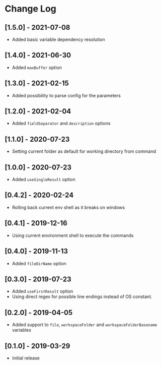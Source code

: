 # Change Log

## [1.5.0] - 2021-07-08
- Added basic variable dependency resolution

## [1.4.0] - 2021-06-30
- Added `maxBuffer` option

## [1.3.0] - 2021-02-15
- Added possibility to parse config for the parameters

## [1.2.0] - 2021-02-04
- Added `fieldSeparator` and `description` options

## [1.1.0] - 2020-07-23
- Setting current folder as default for working directory from command

## [1.0.0] - 2020-07-23
- Added `useSingleResult` option

## [0.4.2] - 2020-02-24
- Rolling back current env shell as it breaks on windows

## [0.4.1] - 2019-12-16
- Using current environment shell to execute the commands

## [0.4.0] - 2019-11-13
- Added `fileDirName` option

## [0.3.0] - 2019-07-23

- Added `useFirstResult` option
- Using direct regex for possible line endings instead of OS constant.

## [0.2.0] - 2019-04-05

- Added support to `file`, `workspaceFolder` and `workspaceFolderBasename` variables

## [0.1.0] - 2019-03-29

- Initial release
